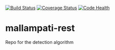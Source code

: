 [![Build Status](https://travis-ci.org/Mallampati-photobooth/mallampati_detection.svg?branch=master)](https://travis-ci.org/Mallampati-photobooth/mallampati_detection)
[![Coverage Status](https://coveralls.io/repos/Mallampati-photobooth/mallampati_detection/badge.svg?branch=master)](https://coveralls.io/r/Mallampati-photobooth/mallampati_detection?branch=master)
[![Code Health](https://landscape.io/github/Mallampati-photobooth/mallampati_detection/master/landscape.svg?style=flat)](https://landscape.io/github/Mallampati-photobooth/mallampati_detection/master)

# mallampati-rest
Repo for the detection algorithm
